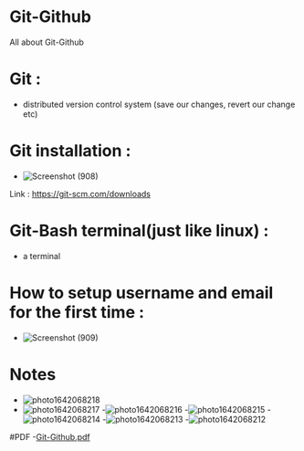 # Git-Github
All about Git-Github

# Git :
- distributed version control system (save our changes, revert our change etc)

# Git installation :
- ![Screenshot (908)](https://user-images.githubusercontent.com/65703138/148374672-30e58dd2-721b-4d69-945f-1e06b2129db8.png)

Link : https://git-scm.com/downloads

# Git-Bash terminal(just like linux) :
- a terminal 

# How to setup username and email for the first time :
- ![Screenshot (909)](https://user-images.githubusercontent.com/65703138/148375356-56606339-a5a0-4a97-9ed4-59bb8dbf4f29.png)

# Notes 
- ![photo1642068218](https://user-images.githubusercontent.com/65703138/149309127-075c84b0-3b37-4129-8c7d-f7e96a640147.jpeg)
- ![photo1642068217](https://user-images.githubusercontent.com/65703138/149309371-1a2d375b-9fd6-47d1-870f-57782a83495b.jpeg)
-![photo1642068216](https://user-images.githubusercontent.com/65703138/149309384-f79c5bfe-fd24-4675-87c9-2536716165b3.jpeg)
-![photo1642068215](https://user-images.githubusercontent.com/65703138/149309424-6c1e4192-5268-4154-84bd-70b8744fc9c1.jpeg)
-![photo1642068214](https://user-images.githubusercontent.com/65703138/149309441-b32eb36a-4d60-497b-9321-74503f270dc5.jpeg)
-![photo1642068213](https://user-images.githubusercontent.com/65703138/149309453-6580f6b1-f8e7-4912-9a32-b926191bc8b0.jpeg)
-![photo1642068212](https://user-images.githubusercontent.com/65703138/149309477-95d3fd7a-68a1-4153-b59a-963c9c190752.jpeg)

#PDF
-[Git-Github.pdf](https://github.com/riti2409/Git-GitHub/files/7861849/Git-Github.pdf)


